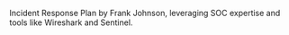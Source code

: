 Incident Response Plan by Frank Johnson, leveraging SOC expertise and tools like Wireshark and Sentinel.
